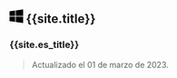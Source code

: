 ## ![Windows](../windows.svg) {{site.title}}

### {{site.es_title}}

> Actualizado el 01 de marzo de 2023.
